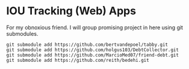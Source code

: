 # IOU Tracking (Web) Apps

For my obnoxious friend. I will group promising project in here using git submodules.

```
git submodule add https://github.com/bertvandepoel/tabby.git
git submodule add https://github.com/holgus103/DebtCollector.git
git submodule add https://github.com/MarcioMed07/friend-debt.git
git submodule add https://github.com/reith/bedehi.git

```


